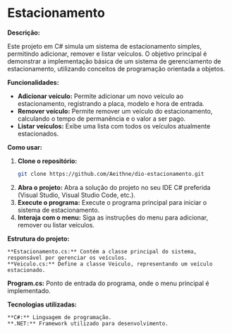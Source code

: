# Estacionamento

**Descrição:**

Este projeto em C# simula um sistema de estacionamento simples, permitindo adicionar, remover e listar veículos. O objetivo principal é demonstrar a implementação básica de um sistema de gerenciamento de estacionamento, utilizando conceitos de programação orientada a objetos.

**Funcionalidades:**

* **Adicionar veículo:** Permite adicionar um novo veículo ao estacionamento, registrando a placa, modelo e hora de entrada.
* **Remover veículo:** Permite remover um veículo do estacionamento, calculando o tempo de permanência e o valor a ser pago.
* **Listar veículos:** Exibe uma lista com todos os veículos atualmente estacionados.

**Como usar:**

1. **Clone o repositório:**
   ```bash
   git clone https://github.com/Aeithne/dio-estacionamento.git
   
2. **Abra o projeto:** Abra a solução do projeto no seu IDE C# preferida (Visual Studio, Visual Studio Code, etc.).
3. **Execute o programa:** Execute o programa principal para iniciar o sistema de estacionamento.
4. **Interaja com o menu:** Siga as instruções do menu para adicionar, remover ou listar veículos.

**Estrutura do projeto:**

    **Estacionamento.cs:** Contém a classe principal do sistema, responsável por gerenciar os veículos.
    **Veiculo.cs:** Define a classe Veiculo, representando um veículo estacionado.
   **Program.cs:** Ponto de entrada do programa, onde o menu principal é implementado.

**Tecnologias utilizadas:**

    **C#:** Linguagem de programação.
    **.NET:** Framework utilizado para desenvolvimento.
